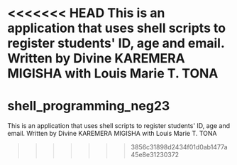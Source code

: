 <<<<<<< HEAD
This is an application that uses shell scripts to register students' ID, age and email. Written by Divine KAREMERA MIGISHA with Louis Marie T. TONA
=======
# shell_programming_neg23
This is an application that uses shell scripts to register students' ID, age and email.
Written by Divine KAREMERA MIGISHA with Louis Marie T. TONA
>>>>>>> 3856c31898d2434f01d0ab1477a45e8e31230372
